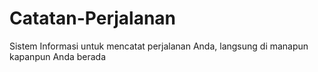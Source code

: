 # Catatan-Perjalanan
Sistem Informasi untuk mencatat perjalanan Anda, langsung di manapun kapanpun Anda berada
